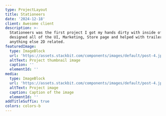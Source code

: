 ```yaml
---
type: ProjectLayout
title: Stationeers
date: '2024-12-18'
client: Awesome client
description: >-
  Stationeers was the first project I got my hands dirty with inside of Unity. I
  designed all of the UI, Marketing, Store page and helped with trailers and
  anything else 2D related.
featuredImage:
  type: ImageBlock
  url: 'https://assets.stackbit.com/components/images/default/post-4.jpeg'
  altText: Project thumbnail image
  caption: ''
  elementId: ''
media:
  type: ImageBlock
  url: 'https://assets.stackbit.com/components/images/default/post-4.jpeg'
  altText: Project image
  caption: Caption of the image
  elementId: ''
addTitleSuffix: true
colors: colors-b
---
```


